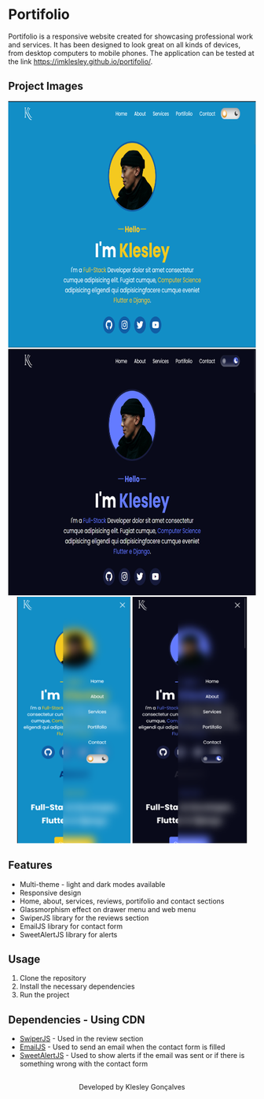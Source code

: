 ﻿# Portifolio

Portifolio is a responsive website created for showcasing professional work and services. It has been designed to look great on all kinds of devices, from desktop computers to mobile phones. The application can be tested at the link https://imklesley.github.io/portifolio/.


## Project Images
<div align="center">
    <span>
        <img src="./github/assets/resumed_desktop__light_version.png" height=500  />
        <img src="./github/assets/resumed_desktop__dark_version.png" height=500  />
    </span>
    <br>
    <span>
        <img src="./github/assets/mobile_light_opened_side_menu.png" height=500 />
        <img src="./github/assets/mobile_dark_opened_side_menu.png" height=500 />
    </span> 
    
</div>

## Features

* Multi-theme - light and dark modes available
* Responsive design
* Home, about, services, reviews, portifolio and contact sections
* Glassmorphism effect on drawer menu and web menu
* SwiperJS library for the reviews section
* EmailJS library for contact form
* SweetAlertJS library for alerts

## Usage

1. Clone the repository
2. Install the necessary dependencies
3. Run the project

## Dependencies - Using CDN

* [SwiperJS](https://swiperjs.com/) - Used in the review section
* [EmailJS](https://www.emailjs.com/) - Used to send an email when the contact form is filled
* [SweetAlertJS](https://sweetalert.js.org/) - Used to show alerts if the email was sent or if there is something wrong with the contact form


##

<p align="center">Developed by <span color="#007DFF" >Klesley Gonçalves</span></p>
